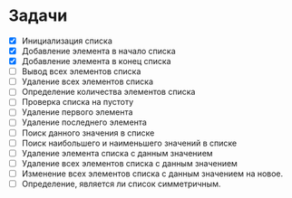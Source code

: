 # Задачи
- [x] Инициализация списка
- [x] Добавление элемента в начало списка
- [x] Добавление элемента в конец списка
- [ ] Вывод всех элементов списка
- [ ] Удаление всех элементов списка
- [ ] Определение количества элементов списка
- [ ] Проверка списка на пустоту
- [ ] Удаление первого элемента
- [ ] Удаление последнего элемента
- [ ] Поиск данного значения в списке
- [ ] Поиск наибольшего и наименьшего значений в списке
- [ ] Удаление элемента списка с данным значением
- [ ] Удаление всех элементов списка с данным значением
- [ ] Изменение всех элементов списка с данным значением на новое.
- [ ] Определение, является ли список симметричным.
